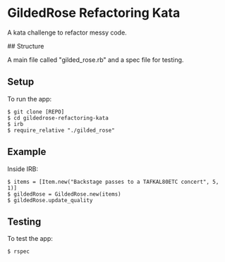 # GildedRose Refactoring Kata

A kata challenge to refactor messy code.

## Structure

A main file called "gilded_rose.rb" and a spec file for testing.

## Setup

To run the app:

```
$ git clone [REPO]
$ cd gildedrose-refactoring-kata
$ irb
$ require_relative "./gilded_rose"
```

## Example

Inside IRB:

```
$ items = [Item.new("Backstage passes to a TAFKAL80ETC concert", 5, 1)]
$ gildedRose = GildedRose.new(items)
$ gildedRose.update_quality
```

## Testing

To test the app:

```
$ rspec
```
